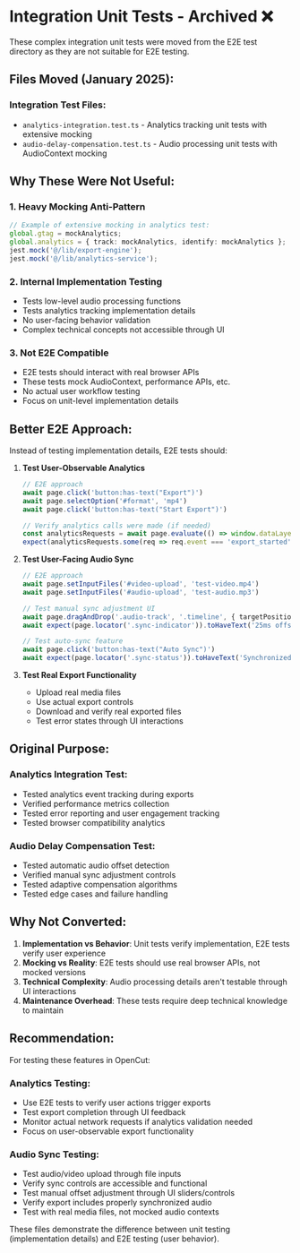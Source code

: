 # Integration Unit Tests - Archived ❌

These complex integration unit tests were moved from the E2E test directory as they are not suitable for E2E testing.

## Files Moved (January 2025):

### Integration Test Files:
- `analytics-integration.test.ts` - Analytics tracking unit tests with extensive mocking
- `audio-delay-compensation.test.ts` - Audio processing unit tests with AudioContext mocking

## Why These Were Not Useful:

### 1. **Heavy Mocking Anti-Pattern**
```typescript
// Example of extensive mocking in analytics test:
global.gtag = mockAnalytics;
global.analytics = { track: mockAnalytics, identify: mockAnalytics };
jest.mock('@/lib/export-engine');
jest.mock('@/lib/analytics-service');
```

### 2. **Internal Implementation Testing**
- Tests low-level audio processing functions
- Tests analytics tracking implementation details
- No user-facing behavior validation
- Complex technical concepts not accessible through UI

### 3. **Not E2E Compatible**
- E2E tests should interact with real browser APIs
- These tests mock AudioContext, performance APIs, etc.
- No actual user workflow testing
- Focus on unit-level implementation details

## Better E2E Approach:

Instead of testing implementation details, E2E tests should:

1. **Test User-Observable Analytics**
   ```typescript
   // E2E approach
   await page.click('button:has-text("Export")')
   await page.selectOption('#format', 'mp4')
   await page.click('button:has-text("Start Export")')
   
   // Verify analytics calls were made (if needed)
   const analyticsRequests = await page.evaluate(() => window.dataLayer)
   expect(analyticsRequests.some(req => req.event === 'export_started')).toBe(true)
   ```

2. **Test User-Facing Audio Sync**
   ```typescript
   // E2E approach
   await page.setInputFiles('#video-upload', 'test-video.mp4')
   await page.setInputFiles('#audio-upload', 'test-audio.mp3')
   
   // Test manual sync adjustment UI
   await page.dragAndDrop('.audio-track', '.timeline', { targetPosition: { x: 100, y: 0 } })
   await expect(page.locator('.sync-indicator')).toHaveText('25ms offset')
   
   // Test auto-sync feature
   await page.click('button:has-text("Auto Sync")')
   await expect(page.locator('.sync-status')).toHaveText('Synchronized')
   ```

3. **Test Real Export Functionality**
   - Upload real media files
   - Use actual export controls
   - Download and verify real exported files
   - Test error states through UI interactions

## Original Purpose:

### Analytics Integration Test:
- Tested analytics event tracking during exports
- Verified performance metrics collection
- Tested error reporting and user engagement tracking
- Tested browser compatibility analytics

### Audio Delay Compensation Test:
- Tested automatic audio offset detection
- Verified manual sync adjustment controls
- Tested adaptive compensation algorithms
- Tested edge cases and failure handling

## Why Not Converted:

1. **Implementation vs Behavior**: Unit tests verify implementation, E2E tests verify user experience
2. **Mocking vs Reality**: E2E tests should use real browser APIs, not mocked versions
3. **Technical Complexity**: Audio processing details aren't testable through UI interactions
4. **Maintenance Overhead**: These tests require deep technical knowledge to maintain

## Recommendation:

For testing these features in OpenCut:

### Analytics Testing:
- Use E2E tests to verify user actions trigger exports
- Test export completion through UI feedback
- Monitor actual network requests if analytics validation needed
- Focus on user-observable export functionality

### Audio Sync Testing:
- Test audio/video upload through file inputs
- Verify sync controls are accessible and functional
- Test manual offset adjustment through UI sliders/controls
- Verify export includes properly synchronized audio
- Test with real media files, not mocked audio contexts

These files demonstrate the difference between unit testing (implementation details) and E2E testing (user behavior).